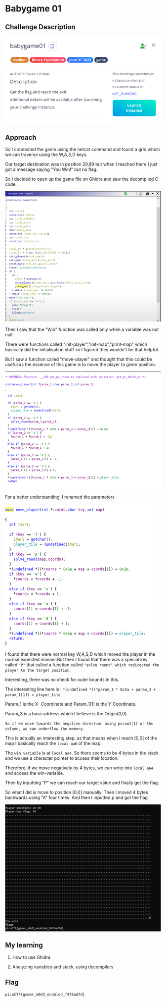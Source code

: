 # Babygame 01

## Challenge Description

![alt text](./Images/Babygame01.png)

## Approach

So I connected the game using the netcat command and found a grid which we can traverse using the W,A,S,D keys.

Our target destination was in position 29,89 but when I reached there I just got a message saying "You Win!" but no flag.

So I decided to open up the game file on Ghidra and saw the decompiled C code.

![alt text](./Images/Babygame01(1).png)

Then I saw that the "Win" function was called only when a variable was not null.

There were functions called "init-player","init-map","print-map" which basically did the initialisation stuff so I figured they wouldn't be that helpful.

But I saw a function called "move-player" and thought that this could be useful as the essence of this game is to move the player to given position.

![alt text](./Images/Babygame01(2).png)

For a better understanding, I renamed the parameters

![alt text](./Images/Babygame01(3).png)

I found that there were normal key W,A,S,D which moved the player in the normal expected manner.But then I found that there was a special key called `"P"` that called a function called `"solve round" which redirected the player to the target position`.


Interesting, there was no check for outer bounds in this.

The interesting line here is : `*(undefined *)(*param_1 * 0x5a + param_3 + param_1[1]) = player_tile`

Param_1 is the X- Coordinate and Param_1[1] is the Y-Coordinate.

Param_3 is a base address which I believe is the Origin(0,0).

`So if we move towards the negative direction using param1[1] or the column, we can underflow the memory.`

This is actually an interesting step, as that means when I reach [0,0] of the map I basically reach the `local aa0` of the map.

The `win variable` is at `local aa4`. So there seems to be 4 bytes in the stack and we use a character pointer to access their location.


Therefore, if we move negatively by 4 bytes, we can write into `local aa4` and access the win-variable.

Then by inputting "P" we can reach our target value and finally get the flag.


So what I did is move to position [0,0] manually. Then I moved 4 bytes backwards using "A" four times. And then I inputted p and got the flag

![alt text](./Images/Babygame01(4).png)

## My learning

1. How to use Ghidra

2. Analyzing variables and stack, using decompilers

## Flag

`picoCTF{gamer_m0d3_enabled_f4f6ad7d}`
